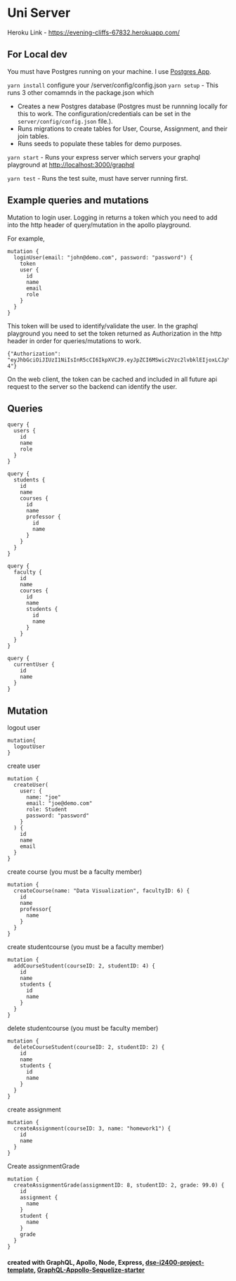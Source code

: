 # Uni Server

Heroku Link - https://evening-cliffs-67832.herokuapp.com/


## For Local dev

You must have Postgres running on your machine. I use [Postgres App](https://postgresapp.com/). 

`yarn install`
configure your /server/config/config.json
`yarn setup` - This runs 3 other comamnds in the package.json which

- Creates a new Postgres database (Postgres must be runnning locally for this to work. The configuration/credentials can be set in the `server/config/config.json` file.).
- Runs migrations to create tables for User, Course, Assignment, and their join tables.
- Runs seeds to populate these tables for demo purposes.

`yarn start` - Runs your express server which servers your graphql playground at [http://localhost:3000/graphql](http://localhost:3000/graphql)

`yarn test` - Runs the test suite, must have server running first.

## Example queries and mutations

Mutation to login user. Logging in returns a token which you need to add into the http header of query/mutation in the apollo playground. 

For example, 
```
mutation {
  loginUser(email: "john@demo.com", password: "password") {
    token
    user {
      id
      name
      email
      role
    }
  }
}
```
This token will be used to identify/validate the user.  In the graphql playground you need to set the token returned as Authorization in the http header in order for queries/mutations to work. 
```
{"Authorization": "eyJhbGciOiJIUzI1NiIsInR5cCI6IkpXVCJ9.eyJpZCI6MSwic2Vzc2lvbklEIjoxLCJpYXQiOjE1NTcwODc2MTcsImV4cCI6MTU1NzA4ODIxN30.fBwmnr7EGhpSYuR7xYcyGMaunakcu8qZiQZgfk5A8-4"}
```

On the web client, the token can be cached and included in all future api request to the server so the backend can identify the user.

## Queries

```
query {
  users {
    id
    name
    role
  }
}

```

```
query {
  students {
    id
    name
    courses {
      id
      name
      professor {
        id
        name
      }
    }
  }
}

```

```
query {
  faculty {
    id
    name
    courses {
      id
      name
      students {
        id
        name
      }
    }
  }
}

```
```
query {
  currentUser {
    id
    name
  }
}

```


## Mutation 

logout user
```
mutation{
  logoutUser
}
```

create user
```
mutation {
  createUser(
    user: {
      name: "joe"
      email: "joe@demo.com"
      role: Student
      password: "password"
    }
  ) {
    id
    name
    email
  }
}
```
create course (you must be a faculty member)
```
mutation {
  createCourse(name: "Data Visualization", facultyID: 6) {
    id
    name
    professor{
      name
    }
  }
}
```
create studentcourse (you must be a faculty member)
```
mutation {
  addCourseStudent(courseID: 2, studentID: 4) {
    id
    name
    students {
      id
      name
    }
  }
}
```
delete studentcourse (you must be faculty member)
```
mutation {
  deleteCourseStudent(courseID: 2, studentID: 2) {
    id
    name
    students {
      id
      name
    }
  }
}
```
create assignment
```
mutation {
  createAssignment(courseID: 3, name: "homework1") {
    id
    name
  }
}
```

Create assignmentGrade
```
mutation {
  createAssignmentGrade(assignmentID: 8, studentID: 2, grade: 99.0) {
    id
    assignment {
      name
    }
    student {
      name
    }
    grade
  }
}
```


#### created with GraphQL, Apollo, Node, Express, [dse-i2400-project-template](https://github.com/makeitnew/dse-i2400-project-template), [GraphQL-Appollo-Sequelize-starter](https://github.com/andrecalvo/GraphQL-Apollo-Node-Express-Postgres-Sequelize-starter)
